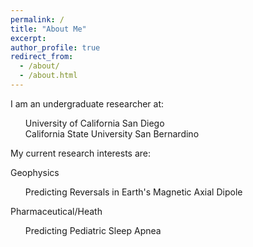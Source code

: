 ```yaml
---
permalink: /
title: "About Me"
excerpt:
author_profile: true
redirect_from: 
  - /about/
  - /about.html
---
```


I am an undergraduate researcher at:
<ul style="list-style: none;">
  <li>University of California San Diego</li>
  <li>California State University San Bernardino</li>
</ul>

My current research interests are:

Geophysics
<ul style="list-style: none;">
  <li>Predicting Reversals in Earth's Magnetic Axial Dipole</li>
</ul>

Pharmaceutical/Heath
<ul style="list-style: none;">
  <li>Predicting Pediatric Sleep Apnea</li>
</ul>
